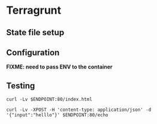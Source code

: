 # Terragrunt

## State file setup

## Configuration

**FIXME: need to pass ENV to the container**

## Testing

```
curl -Lv $ENDPOINT:80/index.html
```

```
curl -Lv -XPOST -H 'content-type: application/json' -d '{"input":"helllo"}' $ENDPOINT:80/echo
```
